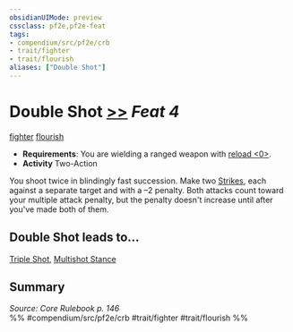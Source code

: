 ```yaml
---
obsidianUIMode: preview
cssclass: pf2e,pf2e-feat
tags:
- compendium/src/pf2e/crb
- trait/fighter
- trait/flourish
aliases: ["Double Shot"]
---
```

# Double Shot  [>>](../../Rules/core-rulebook/chapter-9-playing-the-game.md#Actions "Two-Action") *Feat 4*  
[fighter](../../Rules/traits/fighter.md)  [flourish](../../Rules/traits/flourish.md)  

- **Requirements**: You are wielding a ranged weapon with [reload <0>](../../Rules/traits/reload.md).
- **Activity** Two-Action

You shoot twice in blindingly fast succession. Make two [Strikes](../../Rules/actions/strike.md), each against a separate target and with a –2 penalty. Both attacks count toward your multiple attack penalty, but the penalty doesn't increase until after you've made both of them.

## Double Shot leads to...

[Triple Shot](triple-shot.md), [Multishot Stance](multishot-stance.md)

## Summary

*Source: Core Rulebook p. 146*  
%% #compendium/src/pf2e/crb #trait/fighter #trait/flourish %%